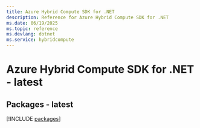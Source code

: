 ```yaml
---
title: Azure Hybrid Compute SDK for .NET
description: Reference for Azure Hybrid Compute SDK for .NET
ms.date: 06/19/2025
ms.topic: reference
ms.devlang: dotnet
ms.service: hybridcompute
---
```

# Azure Hybrid Compute SDK for .NET - latest
## Packages - latest
[!INCLUDE [packages](hybrid-compute-index.md)]